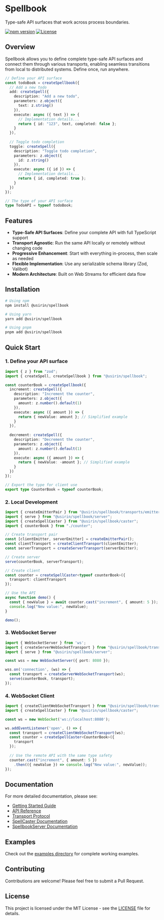 # Spellbook

Type-safe API surfaces that work across process boundaries.

[![npm version](https://img.shields.io/npm/v/@usirin/spellbook.svg)](https://www.npmjs.com/package/@usirin/spellbook)
[![License](https://img.shields.io/badge/license-MIT-blue.svg)](LICENSE)

## Overview

Spellbook allows you to define complete type-safe API surfaces and connect them through various transports, enabling seamless transitions from local to distributed systems. Define once, run anywhere.

```typescript
// Define your API surface
const todoBook = createSpellbook({
  // Add a new todo
  add: createSpell({
    description: "Add a new todo",
    parameters: z.object({
      text: z.string()
    }),
    execute: async ({ text }) => {
      // Implementation details...
      return { id: "123", text, completed: false };
    }
  }),
  
  // Toggle todo completion
  toggle: createSpell({
    description: "Toggle todo completion",
    parameters: z.object({
      id: z.string()
    }),
    execute: async ({ id }) => {
      // Implementation details...
      return { id, completed: true };
    }
  })
});

// The type of your API surface
type TodoAPI = typeof todoBook;
```

## Features

- **Type-Safe API Surfaces**: Define your complete API with full TypeScript support
- **Transport Agnostic**: Run the same API locally or remotely without changing code
- **Progressive Enhancement**: Start with everything in-process, then scale as needed
- **Flexible Implementation**: Use any serializable schema library (Zod, Valibot)
- **Modern Architecture**: Built on Web Streams for efficient data flow

## Installation

```bash
# Using npm
npm install @usirin/spellbook

# Using yarn
yarn add @usirin/spellbook

# Using pnpm
pnpm add @usirin/spellbook
```

## Quick Start

### 1. Define your API surface

```typescript
import { z } from "zod";
import { createSpell, createSpellbook } from "@usirin/spellbook";

const counterBook = createSpellbook({
  increment: createSpell({
    description: "Increment the counter",
    parameters: z.object({
      amount: z.number().default(1)
    }),
    execute: async ({ amount }) => {
      return { newValue: amount }; // Simplified example
    }
  }),
  
  decrement: createSpell({
    description: "Decrement the counter",
    parameters: z.object({
      amount: z.number().default(1)
    }),
    execute: async ({ amount }) => {
      return { newValue: -amount }; // Simplified example
    }
  })
});

// Export the type for client use
export type CounterBook = typeof counterBook;
```

### 2. Local Development

```typescript
import { createEmitterPair } from "@usirin/spellbook/transports/emitter";
import { serve } from "@usirin/spellbook/server";
import { createSpellCaster } from "@usirin/spellbook/caster";
import { counterBook } from "./counter";

// Create transport pair
const [clientEmitter, serverEmitter] = createEmitterPair();
const clientTransport = createClientTransport(clientEmitter);
const serverTransport = createServerTransport(serverEmitter);

// Create server
serve(counterBook, serverTransport);

// Create client
const counter = createSpellCaster<typeof counterBook>({
  transport: clientTransport
});

// Use the API
async function demo() {
  const { newValue } = await counter.cast("increment", { amount: 5 });
  console.log("New value:", newValue);
}

demo();
```

### 3. WebSocket Server

```typescript
import { WebSocketServer } from 'ws';
import { createServerWebSocketTransport } from "@usirin/spellbook/transports/websocket";
import { serve } from "@usirin/spellbook/server";

const wss = new WebSocketServer({ port: 8080 });

wss.on('connection', (ws) => {
  const transport = createServerWebSocketTransport(ws);
  serve(counterBook, transport);
});
```

### 4. WebSocket Client

```typescript
import { createClientWebSocketTransport } from "@usirin/spellbook/transports/websocket";
import { createSpellCaster } from "@usirin/spellbook/caster";

const ws = new WebSocket('ws://localhost:8080');

ws.addEventListener('open', () => {
  const transport = createClientWebSocketTransport(ws);
  const counter = createSpellCaster<CounterBook>({ 
    transport 
  });
  
  // Use the remote API with the same type safety
  counter.cast("increment", { amount: 5 })
    .then(({ newValue }) => console.log("New value:", newValue));
});
```

## Documentation

For more detailed documentation, please see:

- [Getting Started Guide](./docs/getting-started.md)
- [API Reference](./docs/api.md)
- [Transport Protocol](./docs/transport-protocol.md)
- [SpellCaster Documentation](./docs/spellcaster.md)
- [SpellbookServer Documentation](./docs/spellbook-server.md)

## Examples

Check out the [examples directory](./examples) for complete working examples.

## Contributing

Contributions are welcome! Please feel free to submit a Pull Request.

## License

This project is licensed under the MIT License - see the [LICENSE](LICENSE) file for details.
